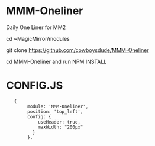 # MMM-Oneliner
Daily One Liner for MM2


cd ~MagicMirror/modules

git clone https://github.com/cowboysdude/MMM-Oneliner

cd MMM-Oneliner and run NPM INSTALL

 # CONFIG.JS
 
       {
		  	module: 'MMM-Oneliner',
		  	position: 'top_left',
		  	config: {
				useHeader: true,
				maxWidth: "200px"
			  }
		    },
